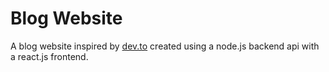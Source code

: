 # Blog Website

A blog website inspired by [dev.to](https://dev.to/) created using a node.js backend api with a react.js frontend.
